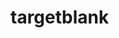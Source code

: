 # targetblank

<!--

requirements
- text template specs for links, labels, categories, etc.
- optional search bar with a few search providers
- short url using 6 alphanumeric chars (https://targetblank.org/aB7pPo)
- submit email and receive a link to a new homepage
- temp password that can be included in the url
- email used to get new temp password
- homepages can be made public at their existing url
- credentials stored
- collapsible labels

notes
- frontend spa served from s3 + cloudfront
- api gatweay + functions backed by dynamodb

endpoints (/api/v1..)
- create new homepage       (POST   /page                 email   )
- validate homepage spec    (GET    /page                 spec    )
- fetch homepage            (GET    /page/:address [auth]         )
- authenticate per homepage (POST   /auth/:address        password)
- change homepage password  (PUT    /auth/:address [auth] password)
- reset homepage password   (DELETE /auth/:address [auth] email   )
- edit homepage template    (PUT    /page/:address [auth] data    )
- delete homepage           (DELETE /page/:address [auth]         )
- make homepage public      (PATCH  /page/:address [auth]         )

nosql schema {
    addr: string (6 alphanumeric chars),
    password: string (hashed),
    email: string (hashed),
    temporary: string (hashed) || null,
    public: bool,
    rawSpec: string,
    rawSpecVersion: string,
    spec: ...
}

links
- http://www.alexedwards.net/blog/serverless-api-with-go-and-aws-lambda
- https://github.com/nzoschke/gofaas
- https://docs.aws.amazon.com/amazondynamodb/latest/developerguide/bp-general-nosql-design.html
- https://read.acloud.guru/how-to-keep-your-lambda-functions-warm-9d7e1aa6e2f0

-->

